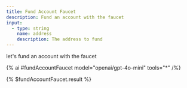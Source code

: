```yaml
---
title: Fund Account Faucet
description: Fund an account with the faucet
input:
  - type: string
    name: address 
    description: The address to fund
---
```


let's fund an account with the faucet

{% ai #fundAccountFaucet model="openai/gpt-4o-mini" tools="*" /%}

{% $fundAccountFaucet.result %}